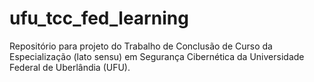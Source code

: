 # ufu_tcc_fed_learning
Repositório para projeto do Trabalho de Conclusão de Curso da Especialização (lato sensu) em Segurança Cibernética da Universidade Federal de Uberlândia (UFU).
